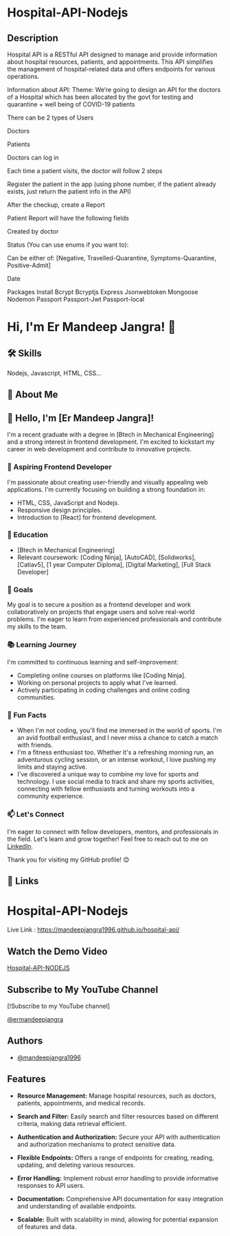 
# Hospital-API-Nodejs

## Description

Hospital API is a RESTful API designed to manage and provide information about hospital resources, patients, and appointments. This API simplifies the management of hospital-related data and offers endpoints for various operations.

Information about API:
Theme:
We’re going to design an API for the doctors of a Hospital which has been allocated by the govt for testing and quarantine + well being of COVID-19 patients

There can be 2 types of Users

Doctors

Patients

Doctors can log in

Each time a patient visits, the doctor will follow 2 steps

Register the patient in the app (using phone number, if the patient already exists, just return the patient info in the API)

After the checkup, create a Report

Patient Report will have the following fields

Created by doctor

Status (You can use enums if you want to):

Can be either of: [Negative, Travelled-Quarantine, Symptoms-Quarantine, Positive-Admit]

Date

Packages Install
Bcrypt
Bcryptjs
Express
Jsonwebtoken
Mongoose
Nodemon
Passport
Passport-Jwt
Passport-local


# Hi, I'm Er Mandeep Jangra! 👋

## 🛠 Skills
Nodejs, Javascript, HTML, CSS...

## 🚀 About Me
## 👋 Hello, I'm [Er Mandeep Jangra]!

I'm a recent graduate with a degree in [Btech in Mechanical Engineering] and a strong interest in frontend development. I'm excited to kickstart my career in web development and contribute to innovative projects.

### 🌱 Aspiring Frontend Developer

I'm passionate about creating user-friendly and visually appealing web applications. I'm currently focusing on building a strong foundation in:

- HTML, CSS, JavaScript and Nodejs.
- Responsive design principles.
- Introduction to [React] for frontend development.

### 💼 Education

- [Btech in Mechanical Engineering]
- Relevant coursework: [Coding Ninja], [AutoCAD], [Solidworks], [Catiav5], [1 year Computer Diploma], [Digital Marketing], [Full Stack Developer]

### 🚀 Goals

My goal is to secure a position as a frontend developer and work collaboratively on projects that engage users and solve real-world problems. I'm eager to learn from experienced professionals and contribute my skills to the team.

### 📚 Learning Journey

I'm committed to continuous learning and self-improvement:

- Completing online courses on platforms like [Coding Ninja].
- Working on personal projects to apply what I've learned.
- Actively participating in coding challenges and online coding communities.

### 🌟 Fun Facts

- When I'm not coding, you'll find me immersed in the world of sports. I'm an avid football enthusiast, and I never miss a chance to catch a match with friends.
- I'm a fitness enthusiast too. Whether it's a refreshing morning run, an adventurous cycling session, or an intense workout, I love pushing my limits and staying active.
- I've discovered a unique way to combine my love for sports and technology. I use social media to track and share my sports activities, connecting with fellow enthusiasts and turning workouts into a community experience.


### 📫 Let's Connect

I'm eager to connect with fellow developers, mentors, and professionals in the field. Let's learn and grow together! Feel free to reach out to me on [LinkedIn](https://www.linkedin.com/in/mandeep-singh-a7038a26a/).

Thank you for visiting my GitHub profile! 😊

## 🔗 Links

# Hospital-API-Nodejs
Live Link : https://mandeepjangra1996.github.io/hospital-api/
## Watch the Demo Video

[Hospital-API-NODEJS](https://www.youtube.com/shorts/K9my9B2f2Pk)

## Subscribe to My YouTube Channel

[!Subscribe to my YouTube channel]

[@ermandeepjangra](https://www.youtube.com/channel/UCwusqBOrqzMyzRJwXHn65jg)

## Authors

- [@mandeepjangra1996](https://github.com/mandeepjangra1996)

## Features

- **Resource Management:** Manage hospital resources, such as doctors, patients, appointments, and medical records.

- **Search and Filter:** Easily search and filter resources based on different criteria, making data retrieval efficient.

- **Authentication and Authorization:** Secure your API with authentication and authorization mechanisms to protect sensitive data.

- **Flexible Endpoints:** Offers a range of endpoints for creating, reading, updating, and deleting various resources.

- **Error Handling:** Implement robust error handling to provide informative responses to API users.

- **Documentation:** Comprehensive API documentation for easy integration and understanding of available endpoints.

- **Scalable:** Built with scalability in mind, allowing for potential expansion of features and data.

